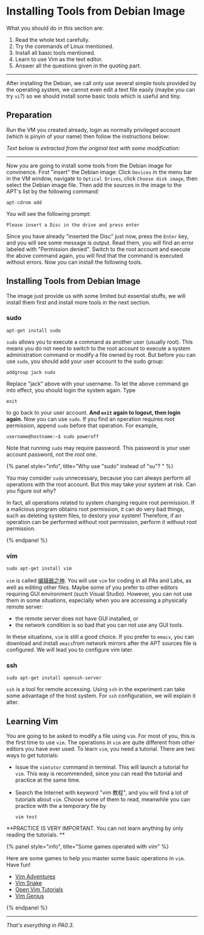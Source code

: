 

# Installing Tools from Debian Image

What you should do in this section are:

1. Read the whole text carefully.
2. Try the commands of Linux mentioned.
3. Install all basic tools mentioned.
4. Learn to use Vim as the text editor.
5. Answer all the questions given in the quoting part.

---

After installing the Debian, we call only use several simple tools provided by the operating system, we cannot even edit a text file easily (maybe you can try `vi`?) so we should install some basic tools which is useful and tiny.

## Preparation

Run the VM you created already, login as normally privileged account (which is pinyin of your name) then follow the instructions below:

*Text below is extracted from the original text with some modification:*

---

Now you are going to install some tools from the Debian image for convinence. First "insert" the Debian image: Click `Devices` in the menu bar in the VM window, navigate to `Optical Drives`, click `Choose disk image`, then select the Debian image file. Then add the sources in the image to the APT's list by the following command:

```
apt-cdrom add
```

You will see the following prompt:

```
Please insert a Disc in the drive and press enter
```

Since you have already "inserted the Disc" just now, press the `Enter` key, and you will see some message is output. Read them, you will find an error labeled with "Permission denied". Switch to the root account and execute the above command again, you will find that the command is executed without errors. Now you can install the following tools.

## Installing Tools from Debian Image 

The image just provide us with some limited but essential stuffs, we will install them first and install more tools in the next section.

### sudo

```
apt-get install sudo
```

`sudo` allows you to execute a command as another user (usually root). This means you do not need to switch to the root account to execute a system administration command or modify a file owned by root. But before you can use `sudo`, you should add your user account to the sudo group:

```
addgroup jack sudo
```

Replace "jack" above with your username. To let the above command go into effect, you should login the system again. Type

```
exit
```

to go back to your user account. **And `exit` again to logout, then login again.** Now you can use `sudo`. If you find an operation requires root permission, append `sudo` before that operation. For example,

```
username@hostname:~$ sudo poweroff
```

Note that running `sudo` may require password. This password is your user account password, not the root one.

{% panel style="info", title="Why use "sudo" instead of "su"? " %}

You may consider `sudo` unnecessary, because you can always perform all operations with the root account. But this may take your system at risk. Can you figure out why?

In fact, all operations related to system changing require root permission. If a malicious program obtains root permission, it can do very bad things, such as deleting system files, to destory your system! Therefore, if an operation can be performed without root permission, perform it without root permission.

{% endpanel %}

### vim

```
sudo apt-get install vim
```

`vim` is called [编辑器之神](http://os.51cto.com/art/201101/242518.htm). You will use `vim` for coding in all PAs and Labs, as well as editing other files. Maybe some of you prefer to other editors requiring GUI environment (such Visual Studio). However, you can not use them in some situations, especially when you are accessing a physically remote server:

- the remote server does not have GUI installed, or
- the network condition is so bad that you can not use any GUI tools.

In these situations, `vim` is still a good choice. If you prefer to `emacs`, you can download and install `emacs`from network mirrors after the APT sources file is configured. We will lead you to configure vim later.

### ssh

```
sudo apt-get install openssh-server
```

`ssh` is a tool for remote accessing. Using `ssh` in the experiment can take some advantage of the host system. For `ssh` configuration,  we will explain it alter.

## Learning Vim

You are going to be asked to modify a file using `vim`. For most of you, this is the first time to use `vim`. The operations in `vim` are quite different from other editors you have ever used. To learn `vim`, you need a tutorial. There are two ways to get tutorials:

- Issue the `vimtutor` command in terminal. This will launch a tutorial for `vim`. This way is recommended, since you can read the tutorial and practice at the same time.

- Search the Internet with keyword "vim 教程", and you will find a lot of tutorials about `vim`. Choose some of them to read, meanwhile you can practice with the a temporary file by

  ```
  vim test
  ```

**PRACTICE IS VERY IMPORTANT. You can not learn anything by only reading the tutorials. **

{% panel style="info", title="Some games operated with vim" %}

Here are some games to help you master some basic operations in `vim`. Have fun!

- [Vim Adventures](http://vim-adventures.com/)
- [Vim Snake](http://www.vimsnake.com/)
- [Open Vim Tutorials](http://www.openvim.com/tutorial.html)
- [Vim Genius](http://www.vimgenius.com/)

{% endpanel %}

---

*That's everything in PA0.3.*





